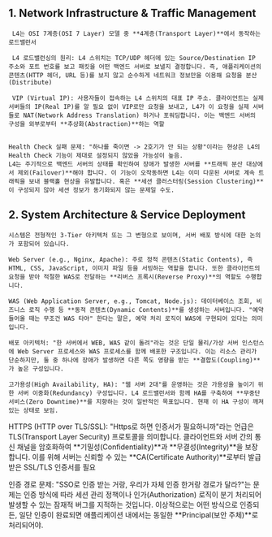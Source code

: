 ## 1. Network Infrastructure & Traffic Management

```
 L4는 OSI 7계층(OSI 7 Layer) 모델 중 **4계층(Transport Layer)**에서 동작하는 로드밸런서

 L4 로드밸런싱의 원리: L4 스위치는 TCP/UDP 헤더에 있는 Source/Destination IP 주소와 포트 번호를 보고 패킷을 어떤 백엔드 서버로 보낼지 결정합니다. 즉, 애플리케이션의 콘텐츠(HTTP 헤더, URL 등)를 보지 않고 순수하게 네트워크 정보만을 이용해 요청을 분산(Distribute)

 VIP (Virtual IP): 사용자들이 접속하는 L4 스위치의 대표 IP 주소. 클라이언트는 실제 서버들의 IP(Real IP)를 알 필요 없이 VIP로만 요청을 보내고, L4가 이 요청을 실제 서버들로 NAT(Network Address Translation) 하거나 포워딩합니다. 이는 백엔드 서버의 구성을 외부로부터 **추상화(Abstraction)**하는 역할


Health Check 실패 문제: "하나를 죽이면 -> 2호기가 안 되는 상황"이라는 현상은 L4의 Health Check 기능이 제대로 설정되지 않았을 가능성이 높음.
L4는 주기적으로 백엔드 서버의 상태를 확인하여 장애가 발생한 서버를 **트래픽 분산 대상에서 제외(Failover)**해야 합니다. 이 기능이 오작동하면 L4는 이미 다운된 서버로 계속 트래픽을 보내 블랙홀 현상을 유발합니다. 혹은 **세션 클러스터링(Session Clustering)**이 구성되지 않아 세션 정보가 동기화되지 않는 문제일 수도.
```

## 2. System Architecture & Service Deployment

```
시스템은 전형적인 3-Tier 아키텍처 또는 그 변형으로 보이며, 서버 배포 방식에 대한 논의가 포함되어 있습니다.

Web Server (e.g., Nginx, Apache): 주로 정적 콘텐츠(Static Contents), 즉 HTML, CSS, JavaScript, 이미지 파일 등을 서빙하는 역할을 합니다. 또한 클라이언트의 요청을 받아 적절한 WAS로 전달하는 **리버스 프록시(Reverse Proxy)**의 역할도 수행합니다.

WAS (Web Application Server, e.g., Tomcat, Node.js): 데이터베이스 조회, 비즈니스 로직 수행 등 **동적 콘텐츠(Dynamic Contents)**를 생성하는 서버입니다. "예약 들어올 때는 무조건 WAS 타야" 한다는 말은, 예약 처리 로직이 WAS에 구현되어 있다는 의미입니다.

배포 아키텍처: "한 서버에서 WEB, WAS 같이 돌려"라는 것은 단일 물리/가상 서버 인스턴스에 Web Server 프로세스와 WAS 프로세스를 함께 배포한 구조입니다. 이는 리소스 관리가 단순하지만, 둘 중 하나에 장애가 발생하면 다른 쪽도 영향을 받는 **결합도(Coupling)**가 높은 구성입니다.

고가용성(High Availability, HA): "웹 서버 2대"를 운영하는 것은 가용성을 높이기 위한 서버 이중화(Redundancy) 구성입니다. L4 로드밸런서와 함께 HA를 구축하여 **무중단 서비스(Zero Downtime)**를 지향하는 것이 일반적인 목표입니다. 현재 이 HA 구성이 깨져 있는 상태로 보임.
```

HTTPS (HTTP over TLS/SSL): "Https로 하면 인증서가 필요하니까"라는 언급은 TLS(Transport Layer Security) 프로토콜을 의미합니다. 클라이언트와 서버 간의 통신 채널을 암호화하여 **기밀성(Confidentiality)**과 **무결성(Integrity)**을 보장합니다. 이를 위해 서버는 신뢰할 수 있는 **CA(Certificate Authority)**로부터 발급받은 SSL/TLS 인증서를 필요

인증 경로 문제: "SSO로 인증 받는 거랑, 우리가 자체 인증 한거랑 경로가 달라?"는 문제는 인증 방식에 따라 세션 관리 정책이나 인가(Authorization) 로직이 분기 처리되어 발생할 수 있는 잠재적 버그를 지적하는 것입니다. 이상적으로는 어떤 방식으로 인증되든, 일단 인증이 완료되면 애플리케이션 내에서는 동일한 **Principal(보안 주체)**로 처리되어야.
